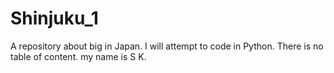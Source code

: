 # Shinjuku_1
A repository about big in Japan. 
I will attempt to code in Python.
There is no table of content.
my name is S K.
